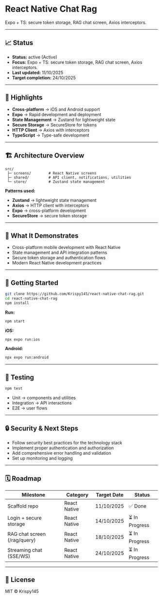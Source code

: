 # React Native Chat Rag

Expo + TS: secure token storage, RAG chat screen, Axios interceptors.

---

## 📈 Status

- **Status:** active (Active)
- **Focus:** Expo + TS: secure token storage, RAG chat screen, Axios interceptors.
- **Last updated:** 11/10/2025
- **Target completion:** 24/10/2025

---

## 🔑 Highlights

- **Cross-platform** → iOS and Android support
- **Expo** → Rapid development and deployment
- **State Management** → Zustand for lightweight state
- **Secure Storage** → SecureStore for tokens
- **HTTP Client** → Axios with interceptors
- **TypeScript** → Type-safe development

---

## 🏗 Architecture Overview

```
src/
 ├─ screens/        # React Native screens
 ├─ shared/         # API client, notifications, utilities
 └─ store/          # Zustand state management
```

**Patterns used:**

- **Zustand** → lightweight state management
- **Axios** → HTTP client with interceptors
- **Expo** → cross-platform development
- **SecureStore** → secure token storage

---

## 📱 What It Demonstrates

- Cross-platform mobile development with React Native
- State management and API integration patterns
- Secure token storage and authentication flows
- Modern React Native development practices

---

## 🚀 Getting Started

```bash
git clone https://github.com/Krispy145/react-native-chat-rag.git
cd react-native-chat-rag
npm install
```

**Run:**
```bash
npm start
```

**iOS:**
```bash
npx expo run:ios
```

**Android:**
```bash
npx expo run:android
```

---

## 🧪 Testing

```bash
npm test
```

- Unit → components and utilities
- Integration → API interactions
- E2E → user flows

---

## 🔒 Security & Next Steps

- Follow security best practices for the technology stack
- Implement proper authentication and authorization
- Add comprehensive error handling and validation
- Set up monitoring and logging

---

## 🗓 Roadmap

| Milestone                    | Category              | Target Date | Status     |
| ---------------------------- | --------------------- | ----------- | ---------- |
| Scaffold repo | React Native | 11/10/2025 | ✅ Done |
| Login + secure storage | React Native | 14/10/2025 | ⏳ In Progress |
| RAG chat screen (/rag/query) | React Native | 18/10/2025 | ⏳ In Progress |
| Streaming chat (SSE/WS) | React Native | 24/10/2025 | ⏳ In Progress |


---

## 📄 License

MIT © Krispy145